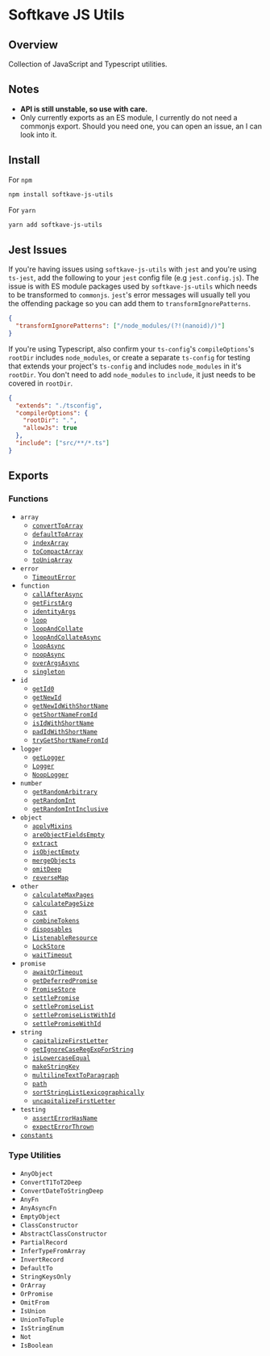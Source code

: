 # Softkave JS Utils

## Overview

Collection of JavaScript and Typescript utilities.

## Notes

- **API is still unstable, so use with care.**
- Only currently exports as an ES module, I currently do not need a commonjs export. Should you need one, you can open an issue, an I can look into it.

## Install

For `npm`

```sh
npm install softkave-js-utils
```

For `yarn`

```sh
yarn add softkave-js-utils
```

## Jest Issues

If you're having issues using `softkave-js-utils` with `jest` and you're using `ts-jest`, add the following to your `jest` config file (e.g `jest.config.js`). The issue is with ES module packages used by `softkave-js-utils` which needs to be transformed to `commonjs`. `jest`'s error messages will usually tell you the offending package so you can add them to `transformIgnorePatterns`.

```json
{
  "transformIgnorePatterns": ["/node_modules/(?!(nanoid)/)"]
}
```

If you're using Typescript, also confirm your `ts-config`'s `compileOptions`'s `rootDir` includes `node_modules`, or create a separate `ts-config` for testing that extends your project's `ts-config` and includes `node_modules` in it's `rootDir`. You don't need to add `node_modules` to `include`, it just needs to be covered in `rootDir`.

```json
{
  "extends": "./tsconfig",
  "compilerOptions": {
    "rootDir": ".",
    "allowJs": true
  },
  "include": ["src/**/*.ts"]
}
```

## Exports

### Functions

- `array`
  - [`convertToArray`](./src/array/convertToArray.ts)
  - [`defaultToArray`](./src/array/defaultToArray.ts)
  - [`indexArray`](./src/array/indexArray.ts)
  - [`toCompactArray`](./src/array/toCompactArray.ts)
  - [`toUniqArray`](./src/array/toUniqArray.ts)
- `error`
  - [`TimeoutError`](./src/error/TimeoutError.ts)
- `function`
  - [`callAfterAsync`](./src/function/callAfterAsync.ts)
  - [`getFirstArg`](./src/function/getFirstArg.ts)
  - [`identityArgs`](./src/function/identityArgs.ts)
  - [`loop`](./src/function/loop.ts)
  - [`loopAndCollate`](./src/function/loopAndCollate.ts)
  - [`loopAndCollateAsync`](./src/function/loopAndCollateAsync.ts)
  - [`loopAsync`](./src/function/loopAsync.ts)
  - [`noopAsync`](./src/function/noopAsync.ts)
  - [`overArgsAsync`](./src/function/overArgsAsync.ts)
  - [`singleton`](./src/function/singleton.ts)
- `id`
  - [`getId0`](./src/id/getId0.ts)
  - [`getNewId`](./src/id/getNewId.ts)
  - [`getNewIdWithShortName`](./src/id/getNewIdWithShortName.ts)
  - [`getShortNameFromId`](./src/id/getShortNameFromId.ts)
  - [`isIdWithShortName`](./src/id/isIdWithShortName.ts)
  - [`padIdWithShortName`](./src/id/padIdWithShortName.ts)
  - [`tryGetShortNameFromId`](./src/id/tryGetShortNameFromId.ts)
- `logger`
  - [`getLogger`](./src/logger/getLogger.ts)
  - [`Logger`](./src/logger/Logger.ts)
  - [`NoopLogger`](./src/logger/NoopLogger.ts)
- `number`
  - [`getRandomArbitrary`](./src/number/getRandomArbitrary.ts)
  - [`getRandomInt`](./src/number/getRandomInt.ts)
  - [`getRandomIntInclusive`](./src/number/getRandomIntInclusive.ts)
- `object`
  - [`applyMixins`](./src/object/applyMixins.ts)
  - [`areObjectFieldsEmpty`](./src/object/areObjectFieldsEmpty.ts)
  - [`extract`](./src/object/extract.ts)
  - [`isObjectEmpty`](./src/object/isObjectEmpty.ts)
  - [`mergeObjects`](./src/object/mergeObjects.ts)
  - [`omitDeep`](./src/object/omitDeep.ts)
  - [`reverseMap`](./src/object/reverseMap.ts)
- `other`
  - [`calculateMaxPages`](./src/other/calculateMaxPages.ts)
  - [`calculatePageSize`](./src/other/calculatePageSize.ts)
  - [`cast`](./src/other/cast.ts)
  - [`combineTokens`](./src/other/combineTokens.ts)
  - [`disposables`](./src/other/disposables.ts)
  - [`ListenableResource`](./src/other/ListenableResource.ts)
  - [`LockStore`](./src/other/LockStore.ts)
  - [`waitTimeout`](./src/other/waitTimeout.ts)
- `promise`
  - [`awaitOrTimeout`](./src/promise/awaitOrTimeout.ts)
  - [`getDeferredPromise`](./src/promise/getDeferredPromise.ts)
  - [`PromiseStore`](./src/promise/PromiseStore.ts)
  - [`settlePromise`](./src/promise/settlePromise.ts)
  - [`settlePromiseList`](./src/promise/settlePromiseList.ts)
  - [`settlePromiseListWithId`](./src/promise/settlePromiseListWithId.ts)
  - [`settlePromiseWithId`](./src/promise/settlePromiseWithId.ts)
- `string`
  - [`capitalizeFirstLetter`](./src/string/capitalizeFirstLetter.ts)
  - [`getIgnoreCaseRegExpForString`](./src/string/getIgnoreCaseRegExpForString.ts)
  - [`isLowercaseEqual`](./src/string/isLowercaseEqual.ts)
  - [`makeStringKey`](./src/string/makeStringKey.ts)
  - [`multilineTextToParagraph`](./src/string/multilineTextToParagraph.ts)
  - [`path`](./src/string/path.ts)
  - [`sortStringListLexicographically`](./src/string/sortStringListLexicographically.ts)
  - [`uncapitalizeFirstLetter`](./src/string/uncapitalizeFirstLetter.ts)
- `testing`
  - [`assertErrorHasName`](./src/testing/assertErrorHasName.ts)
  - [`expectErrorThrown`](./src/testing/expectErrorThrown.ts)
- [`constants`](./src/constants.ts)

### Type Utilities

- `AnyObject`
- `ConvertT1ToT2Deep`
- `ConvertDateToStringDeep`
- `AnyFn`
- `AnyAsyncFn`
- `EmptyObject`
- `ClassConstructor`
- `AbstractClassConstructor`
- `PartialRecord`
- `InferTypeFromArray`
- `InvertRecord`
- `DefaultTo`
- `StringKeysOnly`
- `OrArray`
- `OrPromise`
- `OmitFrom`
- `IsUnion`
- `UnionToTuple`
- `IsStringEnum`
- `Not`
- `IsBoolean`
